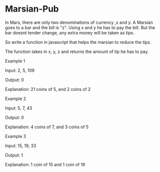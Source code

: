 # Marsian-Pub

In Mars, there are only two denominations of currency ,x and y. A Marsian goes to a bar and the bill is "z". Using x and y he has to pay the bill. But the bar doesnt tender change, any extra money will be taken as tips.

So write a function in javascript that helps the marsian to reduce the tips.

The function takes in x, y, z and returns the amount of tip he has to pay.

Example 1

Input: 2, 5, 109

Output: 0

Explanation: 21 coins of 5, and 2 coins of 2

Example 2

Input: 5, 7, 43

Output: 0

Explanation: 4 coins of 7, and 3 coins of 5

Example 3

Input: 15, 19, 33

Output: 1

Explanation: 1 coin of 15 and 1 coin of 19
